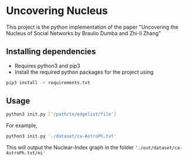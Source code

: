 # Uncovering Nucleus

This project is the python implementation of the paper "Uncovering the Nucleus of Social Networks by Braulio Dumba and Zhi-li Zhang"

## Installing dependencies

* Requires python3 and pip3
* Install the required python packages for the project using
```bash
pip3 install -r requirements.txt
```

## Usage

```bash
python3 init.py ['/path/to/edgelist/file']
```

For example,

```bash
python3 init.py './dataset/ca-AstroPh.txt'
```

This will output the Nuclear-Index graph in the folder `'./out/dataset/ca-AstroPh.txt/ni'`